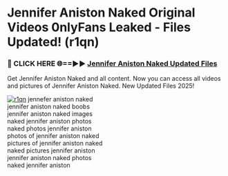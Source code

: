 # Jennifer Aniston Naked Original Videos 0nlyFans Leaked - Files Updated! (r1qn)

<h3>🔴 CLICK HERE 🌐==►► <a href="https://tinyurl.com/up5wt9bj" rel="nofollow">Jennifer Aniston Naked Updated Files</a></h3>

Get Jennifer Aniston Naked and all content. Now you can access all videos and pictures of Jennifer Aniston Naked. New Updated Files 2025!

[![r1qn](https://i.imgur.com/ABiUzMV.gif)](https://tinyurl.com/up5wt9bj)
jennefer aniston naked<br>
jennifer aniston naked boobs<br>
jennifer aniston naked images<br>
naked jennifer aniston photos<br>
naked photos jennifer aniston<br>
photos of jennifer aniston naked<br>
pictures of jennifer aniston naked<br>
naked pictures jennifer aniston<br>
jennifer aniston naked photos<br>
naked jennifer aniston
